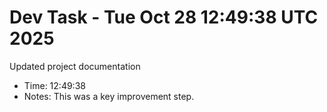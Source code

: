 # Dev Task - Tue Oct 28 12:49:38 UTC 2025
Updated project documentation
- Time: 12:49:38
- Notes: This was a key improvement step.
